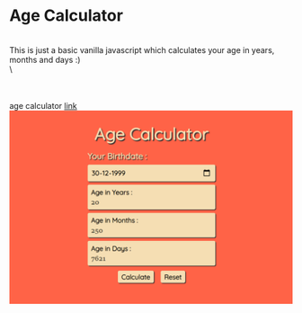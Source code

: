 # Age Calculator
\
This is just a basic vanilla javascript which calculates your age in years, months and days :)
\
\

\
\
age calculator
[link](https://htmlpreview.github.io/?https://github.com/Ravi9076/age_Calculator/blob/main/index.html)
![screenshot](screenshot.png)
